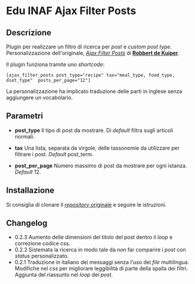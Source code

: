 # Edu INAF Ajax Filter Posts

## Descrizione

Plugin per realizzare un filtro di ricerca per *post* e *custom post type*. Personalizzazione dell'originale, [*Ajax Filter Posts*](https://github.com/Robbertdk/wordpress-ajax-filter-posts) di [**Robbert de Kuiper**](http://www.robbertdekuiper.com).

Il plugin funziona tramite uno *shortcode*:

```
[ajax_filter_posts post_type="recipe" tax="meal_type, food_type, diet_type"  posts_per_page="12"]
```

La personalizzazione ha implicato traduzione delle parti in inglese senza aggiungere un vocabolario.

## Parametri

- **post_type**
  Il tipo di post da mostrare. Di *default* filtra sugli articoli normali.

- **tax**
  Una lista, separata da virgole, delle tassonomie da utilizzare per filtrare i post. *Default* post_term.

- **post_per_page**
  Numero massimo di post da mostrare per ogni istanza. *Default* 12.

## Installazione

Si consiglia di clonare il [*repository* originale](https://github.com/Robbertdk/wordpress-ajax-filter-posts) e seguire le istruzioni.

## Changelog
* 0.2.3 Aumento delle dimensioni del titolo del post dentro il *loop* e correzione codice css.
* 0.2.2 Sistemata la ricerca in modo tale da non far comparire i *post* con *status* personalizzato.
* 0.2.1 Traduzione in italiano dei messaggi senza l'uso dei *file* multilingua. Modifiche nel *css* per migliorare leggibilità di parte della spalla dei filtri. Aggiunta del riassunto nel *loop* dei *post*.